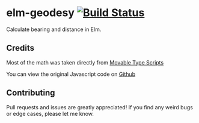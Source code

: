 # elm-geodesy [![Build Status](https://travis-ci.org/fbonetti/elm-geodesy.svg?branch=master)](https://travis-ci.org/fbonetti/elm-geodesy)

Calculate bearing and distance in Elm.

## Credits

Most of the math was taken directly from [Movable Type Scripts](http://www.movable-type.co.uk/scripts/latlong.html)

You can view the original Javascript code on [Github](https://raw.githubusercontent.com/chrisveness/geodesy/master/latlon-spherical.js)

## Contributing

Pull requests and issues are greatly appreciated! If you find any weird bugs or
edge cases, please let me know.
